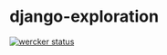 django-exploration
==================
[![wercker status](https://app.wercker.com/status/1214d2721a8067c769e57e263fba487e/m "wercker status")](https://app.wercker.com/project/bykey/1214d2721a8067c769e57e263fba487e)
